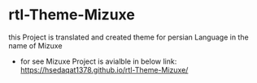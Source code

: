 # rtl-Theme-Mizuxe
this Project is translated and created theme for persian Language in the name of Mizuxe

- for see Mizuxe Project is avialble in below link:
https://hsedaqat1378.github.io/rtl-Theme-Mizuxe/
